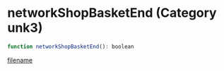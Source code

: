 # networkShopBasketEnd (Category unk3)

```js
function networkShopBasketEnd(): boolean
```

[filename](networkShopBasketEnd_m.md ':include')